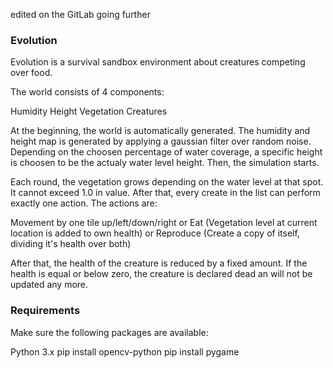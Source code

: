edited on the GitLab
going further

### Evolution ###
Evolution is a survival sandbox environment about creatures competing over food.

The world consists of 4 components:

Humidity
Height
Vegetation
Creatures

At the beginning, the world is automatically generated. The humidity and height map is generated by applying a gaussian filter over random noise. Depending on the choosen percentage of water coverage, a specific height is choosen to be the actualy water level height. Then, the simulation starts.

Each round, the vegetation grows depending on the water level at that spot. It cannot exceed 1.0 in value.
After that, every create in the list can perform exactly one action. The actions are:

Movement by one tile up/left/down/right
or
Eat (Vegetation level at current location is added to own health)
or
Reproduce (Create a copy of itself, dividing it's health over both)

After that, the health of the creature is reduced by a fixed amount.
If the health is equal  or below zero, the creature is declared dead an will not be updated any more.

### Requirements ###
Make sure the following packages are available:

Python 3.x
pip install opencv-python
pip install pygame
